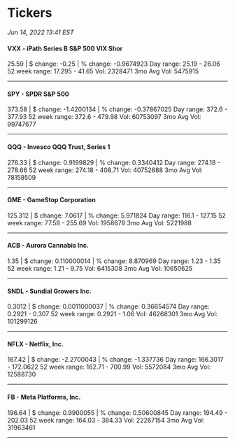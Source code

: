 # Tickers
*Jun 14, 2022 13:41 EST*

#### VXX - iPath Series B S&P 500 VIX Shor
25.59 | $ change: -0.25 | % change: -0.9674923
Day range: 25.19 - 26.06 52 week range: 17.295 - 41.65
Vol: 2328471 3mo Avg Vol: 5475915

---

#### SPY - SPDR S&P 500
373.58 | $ change: -1.4200134 | % change: -0.37867025
Day range: 372.6 - 377.93 52 week range: 372.6 - 479.98
Vol: 60753097 3mo Avg Vol: 99747677

---

#### QQQ - Invesco QQQ Trust, Series 1
276.33 | $ change: 0.9199829 | % change: 0.3340412
Day range: 274.18 - 278.66 52 week range: 274.18 - 408.71
Vol: 40752688 3mo Avg Vol: 78158509

---

#### GME - GameStop Corporation
125.312 | $ change: 7.0617 | % change: 5.971824
Day range: 116.1 - 127.15 52 week range: 77.58 - 255.69
Vol: 1958678 3mo Avg Vol: 5221988

---

#### ACB - Aurora Cannabis Inc.
1.35 | $ change: 0.110000014 | % change: 8.870969
Day range: 1.23 - 1.35 52 week range: 1.21 - 9.75
Vol: 6415308 3mo Avg Vol: 10650625

---

#### SNDL - Sundial Growers Inc.
0.3012 | $ change: 0.0011000037 | % change: 0.36654574
Day range: 0.2921 - 0.307 52 week range: 0.2921 - 1.06
Vol: 46268301 3mo Avg Vol: 101299126

---

#### NFLX - Netflix, Inc.
167.42 | $ change: -2.2700043 | % change: -1.337736
Day range: 166.3017 - 172.0622 52 week range: 162.71 - 700.99
Vol: 5572084 3mo Avg Vol: 12588730

---

#### FB - Meta Platforms, Inc.
196.64 | $ change: 0.9900055 | % change: 0.50600845
Day range: 194.49 - 202.03 52 week range: 164.03 - 384.33
Vol: 22267154 3mo Avg Vol: 31963461

---

